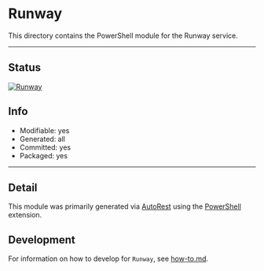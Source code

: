 <!-- region Generated -->
# Runway
This directory contains the PowerShell module for the Runway service.

---
## Status
[![Runway](https://img.shields.io/powershellgallery/v/Runway.svg?style=flat-square&label=Runway "Runway")](https://www.powershellgallery.com/packages/Runway/)

## Info
- Modifiable: yes
- Generated: all
- Committed: yes
- Packaged: yes

---
## Detail
This module was primarily generated via [AutoRest](https://github.com/Azure/autorest) using the [PowerShell](https://github.com/Azure/autorest.powershell) extension.

## Development
For information on how to develop for `Runway`, see [how-to.md](how-to.md).
<!-- endregion -->
